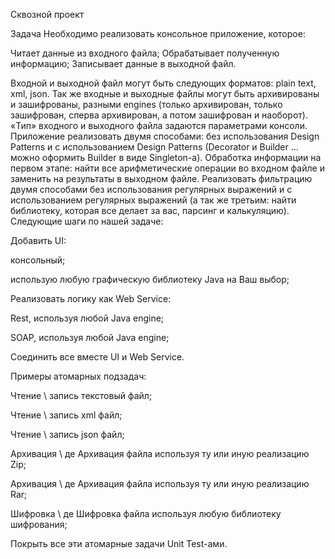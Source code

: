 Сквозной проект

Задача
Необходимо реализовать консольное приложение, которое:

Читает данные из входного файла;
Обрабатывает полученную информацию;
Записывает данные в выходной файл.

Входной и выходной файл могут быть следующих форматов: plain text, xml, json.
Так же входные и выходные файлы могут быть архивированы и зашифрованы, разными engines (только архивирован, только зашифрован, сперва архивирован, а потом зашифрован и наоборот).
«Тип» входного и выходного файла задаются параметрами консоли.
Приложение реализовать двумя способами: без использования Design Patterns и c использованием Design Patterns (Decorator и Builder … можно оформить Builder в виде Singleton-а).
Обработка информации на первом этапе: найти все арифметические операции во входном файле и заменить на результаты в выходном файле.
Реализовать фильтрацию двумя способами без использования регулярных выражений и с использованием регулярных выражений (а так же третьим: найти библиотеку, которая все делает за вас, парсинг и калькуляцию).
Следующие шаги по нашей задаче:

Добавить UI:


 консольный;

 использую любую графическую библиотеку Java на Ваш выбор;


Реализовать логику как Web Service:


 Rest, используя любой Java engine;

 SOAP, используя любой Java engine;


Соединить все вместе UI и Web Service.


Примеры атомарных подзадач:


 Чтение \ запись текстовый файл;

 Чтение \ запись xml файл;

 Чтение \ запись json файл;

 Архивация \ де Архивация файла используя ту или иную реализацию Zip;

 Архивация \ де Архивация файла используя ту или иную реализацию Rar;

 Шифровка \ де Шифровка файла используя любую библиотеку шифрования;

 Покрыть все эти атомарные задачи Unit Test-ами.
